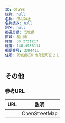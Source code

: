 ```yaml
---
ID: QfaYB
総称: null
名称: 田村神社
名称読み: null
別名: null
都道府県: 茨城県
区域: 桜川市
緯度: 36.2721217
経度: 140.0936114
郵便番号: 3004411
住所: 茨城県桜川市真壁町田２１
---
```


## その他

### 参考URL

| URL | 説明          |
| --- | ------------- |
|     | OpenStreetMap |
